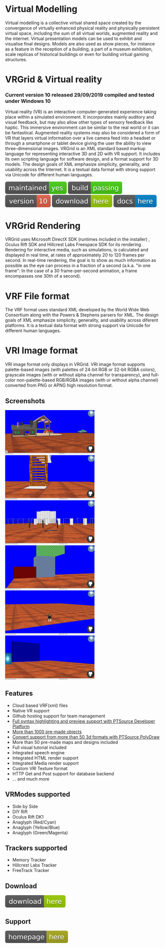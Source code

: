 # Virtual Modelling

Virtual modelling is a collective virtual shared space created by the convergence of virtually enhanced physical reality and physically persistent virtual space, including the sum of all virtual worlds, augmented reality and the internet. 
Virtual presentation models can be used to exhibit and visualise final designs. Models are also used as show pieces, for instance as a feature in the reception of a building, a part of a museum exhibition,  scale replicas of historical buildings or even for building virtual gaming structures.

# VRGrid & Virtual reality
### Current version 10 released 29/09/2019 compiled and tested under Windows 10

Virtual reality (VR) is an interactive computer-generated experience taking place within a simulated environment. It incorporates mainly auditory and visual feedback, but may also allow other types of sensory feedback like haptic. This immersive environment can be similar to the real world or it can be fantastical. Augmented reality systems may also be considered a form of VR that layers virtual information over a live camera feed into a headset or through a smartphone or tablet device giving the user the ability to view three-dimensional images. VRGrid is an XML standard based markup language for representing interactive 3D and 2D with VR support. It includes its own scripting language for software design, and a format support for 3D models. The design goals of XML emphasize simplicity, generality, and usability across the Internet. It is a textual data format with strong support via Unicode for different human languages.

[![Maintenance](/images/maintained.svg)]() [![Travis](/images/rust.svg)]()  [![You can download here.](/images/version-10-red.svg)](https://wiki.ptsource.eu/software/downloads)  [![You can download here.](/images/download-here-green.svg)](https://wiki.ptsource.eu/software/downloads) [![Help here.](/images/docs-here-blue.svg)](https://wiki.ptsource.eu/software/vrgrid/start)
# VRGrid Rendering

VRGrid uses Microsoft DirectX SDK (runtimes included in the installer) , Oculus Rift SDK and Hillcrest Labs Freespace SDK for its rendering . Rendering for interactive media, such as simulations, is calculated and displayed in real time, at rates of approximately 20 to 120 frames per second. In real-time rendering, the goal is to show as much information as possible as the eye can process in a fraction of a second (a.k.a. "in one frame": In the case of a 30 frame-per-second animation, a frame encompasses one 30th of a second).

# VRF File format

The VRF format uses standard XML developed by the World Wide Web Consortium along with the Powers & Stephens parsers for XML. The design goals of XML emphasize simplicity, generality, and usability across diferent platforms. It is a textual data format with strong support via Unicode for different human languages.

# VRI Image format

VRI image format only displays in VRGrid. VRI image format supports palette-based images (with palettes of 24-bit RGB or 32-bit RGBA colors), grayscale images (with or without alpha channel for transparency), and full-color non-palette-based RGB/RGBA images (with or without alpha channel) converted from PNG or APNG high resolution format.

## Screenshots

![PTSource VRGrid](https://raw.githubusercontent.com/ptsource/VRGrid/master/images/01.PNG)![PTSource VRGrid](https://raw.githubusercontent.com/ptsource/VRGrid/master/images/02.PNG)![PTSource VRGrid](https://raw.githubusercontent.com/ptsource/VRGrid/master/images/03.PNG)
![PTSource VRGrid](https://raw.githubusercontent.com/ptsource/VRGrid/master/images/04.PNG)![PTSource VRGrid](https://raw.githubusercontent.com/ptsource/VRGrid/master/images/05.PNG)![PTSource VRGrid](https://raw.githubusercontent.com/ptsource/VRGrid/master/images/06.PNG)

## Features

* Cloud based VRF(xml) files
* Native VR support
* Github hosting support for team management
* [Full syntax highlighting and preview support with PTSource Developer Platform](https://wiki.ptsource.eu/software/platform/start)
* [More than 1000 pre-made objects](https://wiki.ptsource.eu/software/vrgrid/3dobjects)
* [Convert support from more than 50 3d formats with PTSource PolyDraw](https://wiki.ptsource.eu/software/polydraw/start)
* More than 50 pre-made maps and designs included
* Full visual tutorial included
* Integrated speech engine
* Integrated HTML render support
* Integrated Media render support
* Custom VRI Texture format
* HTTP Get and Post support for database backend
* ... and much more

## VRModes supported

* Side by Side
* DIY Rift
* Oculus Rift DK1
* Anaglyph (Red/Cyan)
* Anaglyph (Yellow/Blue)
* Anaglyph (Green/Magenta)

## Trackers supported

* Memory Tracker
* Hillcrest Labs Tracker
* FreeTrack Tracker

## Download

[![You can download here.](/images/download-here-green.svg)](https://wiki.ptsource.eu/software/downloads)

## Support

[![Visit homepage.](/images/homepage-here-yellowgreen.svg)](https://wiki.ptsource.eu/)


